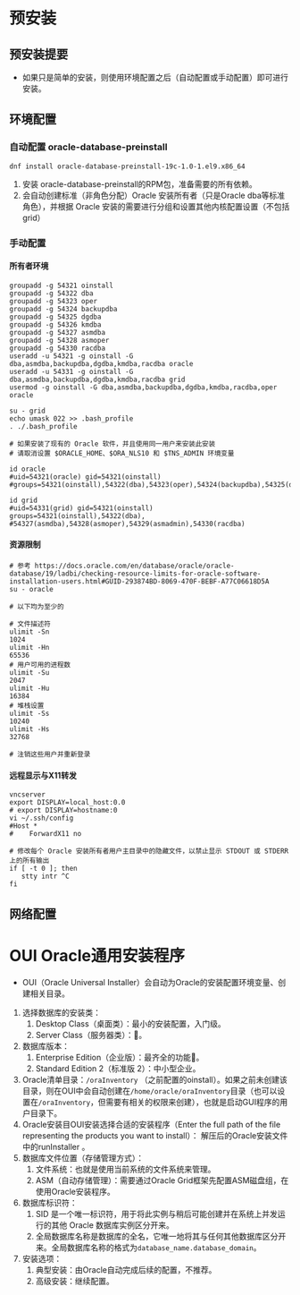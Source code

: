 # 预安装

## 预安装提要

- 如果只是简单的安装，则使用环境配置之后（自动配置或手动配置）即可进行安装。

## 环境配置

### 自动配置 oracle-database-preinstall

```shell
dnf install oracle-database-preinstall-19c-1.0-1.el9.x86_64
```

1. 安装 oracle-database-preinstall的RPM包，准备需要的所有依赖。
2. 会自动创建标准（非角色分配）Oracle 安装所有者（只是Oracle dba等标准角色），并根据 Oracle 安装的需要进行分组和设置其他内核配置设置（不包括grid）

### 手动配置

#### 所有者环境


```shell
groupadd -g 54321 oinstall
groupadd -g 54322 dba
groupadd -g 54323 oper
groupadd -g 54324 backupdba
groupadd -g 54325 dgdba
groupadd -g 54326 kmdba
groupadd -g 54327 asmdba
groupadd -g 54328 asmoper
groupadd -g 54330 racdba
useradd -u 54321 -g oinstall -G dba,asmdba,backupdba,dgdba,kmdba,racdba oracle
useradd -u 54331 -g oinstall -G dba,asmdba,backupdba,dgdba,kmdba,racdba grid
usermod -g oinstall -G dba,asmdba,backupdba,dgdba,kmdba,racdba,oper oracle
```

```shell
su - grid
echo umask 022 >> .bash_profile
. ./.bash_profile

# 如果安装了现有的 Oracle 软件，并且使用同一用户来安装此安装
# 请取消设置 $ORACLE_HOME、$ORA_NLS10 和 $TNS_ADMIN 环境变量
```

```shell
id oracle
#uid=54321(oracle) gid=54321(oinstall) #groups=54321(oinstall),54322(dba),54323(oper),54324(backupdba),54325(dgdba),54326(kmdba),54330(racdba)

id grid
#uid=54331(grid) gid=54321(oinstall) groups=54321(oinstall),54322(dba),
#54327(asmdba),54328(asmoper),54329(asmadmin),54330(racdba)
```

#### 资源限制

```shell
# 参考 https://docs.oracle.com/en/database/oracle/oracle-database/19/ladbi/checking-resource-limits-for-oracle-software-installation-users.html#GUID-293874BD-8069-470F-BEBF-A77C06618D5A
su - oracle

# 以下均为至少的

# 文件描述符
ulimit -Sn
1024
ulimit -Hn
65536
# 用户可用的进程数
ulimit -Su
2047
ulimit -Hu
16384
# 堆栈设置
ulimit -Ss
10240
ulimit -Hs
32768

# 注销这些用户并重新登录
```

#### 远程显示与X11转发

```shell
vncserver
export DISPLAY=local_host:0.0
# export DISPLAY=hostname:0
vi ~/.ssh/config
#Host * 
#    ForwardX11 no
```

```shell
# 修改每个 Oracle 安装所有者用户主目录中的隐藏文件，以禁止显示 STDOUT 或 STDERR 上的所有输出
if [ -t 0 ]; then
   stty intr ^C
fi
```

## 网络配置



# OUI Oracle通用安装程序

- OUI（Oracle Universal Installer）会自动为Oracle的安装配置环境变量、创建相关目录。

1. 选择数据库的安装类：
   1. Desktop Class（桌面类）：最小的安装配置，入门级。
   2. Server Class（服务器类）：&#127775;。
2. 数据库版本：
   1. Enterprise Edition（企业版）：最齐全的功能&#127775;。
   2. Standard Edition 2（标准版 2）：中小型企业。
3. Oracle清单目录：`/oraInventory` （之前配置的oinstall）。如果之前未创建该目录，则在OUI中会自动创建在`/home/oracle/oraInventory`目录（也可以设置在`/oraInventory`，但需要有相关的权限来创建），也就是启动GUI程序的用户目录下。
4. Oracle安装目OUI安装选择合适的安装程序（Enter the full path of the file representing the products you want to install）： 解压后的Oracle安装文件中的runInstaller 。
5. 数据库文件位置（存储管理方式）：
   1. 文件系统：也就是使用当前系统的文件系统来管理。
   2. ASM（自动存储管理）：需要通过Oracle Grid框架先配置ASM磁盘组，在使用Oracle安装程序。
6. 数据库标识符：
   1. SID 是一个唯一标识符，用于将此实例与稍后可能创建并在系统上并发运行的其他 Oracle 数据库实例区分开来。
   2. 全局数据库名称是数据库的全名，它唯一地将其与任何其他数据库区分开来。全局数据库名称的格式为`database_name.database_domain`。
7. 安装选项：
   1. 典型安装：由Oracle自动完成后续的配置，不推荐。
   2. 高级安装：继续配置。